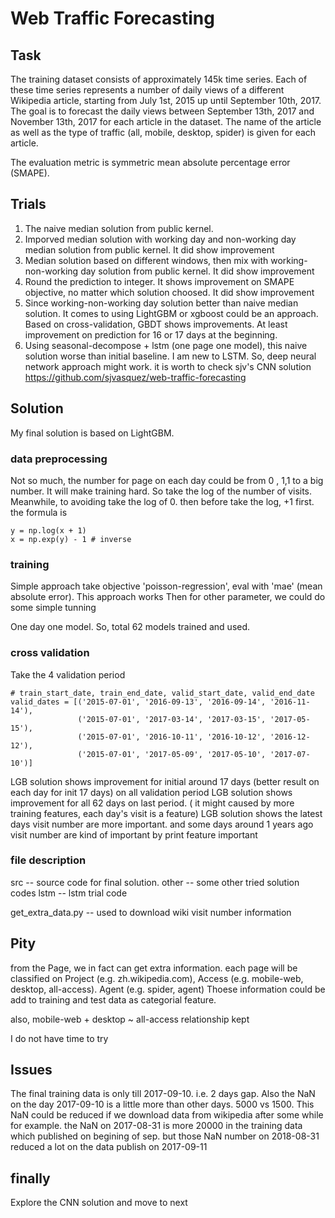# Web Traffic Forecasting

## Task

The training dataset consists of approximately 145k time series. Each of these time series represents a number of daily views of a different Wikipedia article, starting from July 1st, 2015 up until September 10th, 2017. The goal is to forecast the daily views between September 13th, 2017 and November 13th, 2017 for each article in the dataset. The name of the article as well as the type of traffic (all, mobile, desktop, spider) is given for each article.

The evaluation metric is symmetric mean absolute percentage error (SMAPE).
 
## Trials

1. The naive median solution from public kernel.
2. Imporved median solution with working day and non-working day median solution from public kernel.  It did show improvement
3. Median solution based on different windows, then mix with working-non-working day solution from public kernel. It did show improvement
4. Round the prediction to integer. It shows improvement on SMAPE objective, no matter which solution choosed. It did show improvement
5. Since working-non-working day solution better than naive median solution. It comes to using LightGBM or xgboost could be an approach. 
Based on cross-validation, GBDT shows improvements. At least improvement on prediction for 16 or 17 days at the beginning.
6. Using seasonal-decompose + lstm (one page one model), this naive solution worse than initial baseline. I am new to LSTM. So, deep neural
network approach might work. it is worth to check sjv's CNN solution https://github.com/sjvasquez/web-traffic-forecasting


## Solution

My final solution is based on LightGBM. 

### data preprocessing

Not so much, the number for page on each day could be from 0 , 1,1 to a big number. It will make training hard. So take the log of the number of visits.
Meanwhile, to avoiding take the log of 0. then before take the log, +1 first. the formula is 
```
y = np.log(x + 1)
x = np.exp(y) - 1 # inverse
```

### training

Simple approach take objective 'poisson-regression', eval with 'mae' (mean absolute error). This approach works 
Then for other parameter, we could do some simple tunning

One day one model. So, total 62 models trained and used.

### cross validation

Take the 4 validation period

```
# train_start_date, train_end_date, valid_start_date, valid_end_date
valid_dates = [('2015-07-01', '2016-09-13', '2016-09-14', '2016-11-14'), 
               ('2015-07-01', '2017-03-14', '2017-03-15', '2017-05-15'),
               ('2015-07-01', '2016-10-11', '2016-10-12', '2016-12-12'),
               ('2015-07-01', '2017-05-09', '2017-05-10', '2017-07-10')]

```

LGB solution shows improvement for initial around 17 days (better result on each day for init 17 days) on all validation period
LGB solution shows improvement for all 62 days on last period. ( it might caused by more training features, each day's visit is a feature)
LGB solution shows the latest days visit number are more important. and some days around 1 years ago visit number are kind of important by print feature important 


### file description
src -- source code for final solution.
other -- some other tried solution codes
lstm -- lstm trial code

get_extra_data.py -- used to download wiki visit number information 

## Pity

from the Page, we in fact can get extra information. each page will be classified on Project (e.g. zh.wikipedia.com), Access (e.g. mobile-web, desktop, all-access). Agent (e.g. spider, agent)
Thoese information could be add to training and test data as categorial feature.

also, mobile-web + desktop ~ all-access relationship kept

I do not have time to try

## Issues

The final training data is only till 2017-09-10. i.e. 2 days gap. 
Also the NaN on the day 2017-09-10 is a little more than other days. 5000 vs 1500. This NaN could be reduced if we download data from wikipedia after some while
for example. the NaN on 2017-08-31 is more 20000 in the training data which published on begining of sep. but those NaN number on 2018-08-31 reduced a lot on the data publish on 2017-09-11


## finally

Explore the CNN solution and move to next
